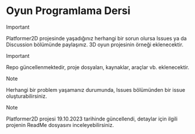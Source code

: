 # Oyun Programlama Dersi
> [!IMPORTANT] 
> Platformer2D projesinde yaşadığınız herhangi bir sorun olursa Issues ya da Discussion bölümünde paylaşınız. 3D oyun projesinin örneği eklenecektir.


> [!IMPORTANT] 
> Repo güncellenmektedir, proje dosyaları, kaynaklar, araçlar vb. eklenecektir.

> [!NOTE] 
> Herhangi bir problem yaşamanız durumunda, Issues bölümünden bir issue oluşturabilirsiniz.

> [!NOTE] 
> Platformer2D projesi 19.10.2023 tarihinde güncellendi, detaylar için ilgili projenin ReadMe dosyasını inceleyebilirsiniz.



